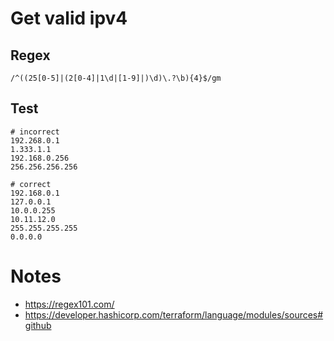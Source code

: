 # Get valid ipv4

## Regex

```regex
/^((25[0-5]|(2[0-4]|1\d|[1-9]|)\d)\.?\b){4}$/gm
```

## Test

```
# incorrect
192.268.0.1
1.333.1.1
192.168.0.256
256.256.256.256

# correct
192.168.0.1
127.0.0.1
10.0.0.255
10.11.12.0
255.255.255.255
0.0.0.0
```

# Notes

- https://regex101.com/
- https://developer.hashicorp.com/terraform/language/modules/sources#github
